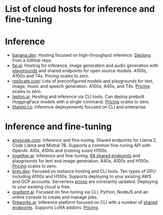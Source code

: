 # List of cloud hosts for inference and fine-tuning

# Inference
- [banana.dev](https://www.banana.dev/): Hosting focused on high-throughput inference. [Deploys](https://www.banana.dev/blog/how-to-deploy-mistral-7b) from a GitHub repo.
- [fal.ai](https://www.fal.ai/): Hosting for inference, image generation and audio generation with [playgrounds](https://www.fal.ai/models) and shared endpoints for open source models. A100s, A10Gs and T4s. Pricing scales to zero.
- [replicate.com](https://replicate.com/): Lots of preconfigured models and playgrounds for text, image, music and speech generation. A100s, A40s, and T4s. [Pricing](https://replicate.com/pricing) scales to zero.
- [lepton.ai](https://www.lepton.ai/): Hosting and inference via CLI tools. Can deploy prebuilt HuggingFace models with a single command. [Pricing](https://www.lepton.ai/pricing) scales to zero.
- [titanml.co](https://titanml.co/): Inference deployements focused on CLI and enterprise.
    
# Inference and fine-tuning
- [anyscale.com](https://www.anyscale.com/endpoints): Inference and fine-tuning. Shared endpoints for Llama 2, Code Llama and Mistral 7B. Supports a common fine-tuning API with OpenAI. A10s, A100s and (coming soon) H100s.
- [together.ai](https://www.together.ai/): Inference and fine-tuning. [68 shared endpoints](https://api.together.xyz/playground) and playgrounds for text and image generation. A40s, A100s and H100s. [Pricing](https://www.together.ai/pricing) scales to zero.
- [brev.dev](https://brev.dev/): Focused on instance hosting and CLI tools. Ten types of GPU including A100s and H100s. Supports deploying to your existing AWS and GCP accounts. Serverless [prices](https://brev.dev/pricing) are constantly updated. Deploying to your existing cloud is free.
- [gradient.ai](https://gradient.ai/): Focused on fine-tuning via CLI, Python, NodeJS and an online console to create and manage jobs.
- [fireworks.ai](https://fireworks.ai/): Inference platform focused on CLI with a number of [shared endpoints](https://app.fireworks.ai/models). Supports LoRA addons. [Pricing](https://readme.fireworks.ai/page/pricing).
